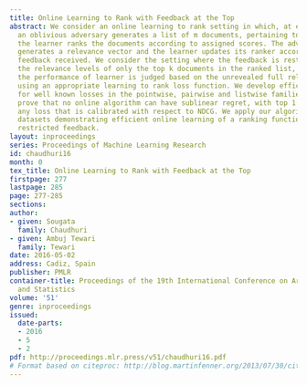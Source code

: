 ```yaml
---
title: Online Learning to Rank with Feedback at the Top
abstract: We consider an online learning to rank setting in which, at each round,
  an oblivious adversary generates a list of m documents, pertaining to a query, and
  the learner ranks the documents according to assigned scores. The adversary then
  generates a relevance vector and the learner updates its ranker according to the
  feedback received. We consider the setting where the feedback is restricted to be
  the relevance levels of only the top k documents in the ranked list, for k ≪m. However,
  the performance of learner is judged based on the unrevealed full relevance vectors,
  using an appropriate learning to rank loss function. We develop efficient algorithms
  for well known losses in the pointwise, pairwise and listwise families. We also
  prove that no online algorithm can have sublinear regret, with top 1 feedback, for
  any loss that is calibrated with respect to NDCG. We apply our algorithms on benchmark
  datasets demonstrating efficient online learning of a ranking function from highly
  restricted feedback.
layout: inproceedings
series: Proceedings of Machine Learning Research
id: chaudhuri16
month: 0
tex_title: Online Learning to Rank with Feedback at the Top
firstpage: 277
lastpage: 285
page: 277-285
sections: 
author:
- given: Sougata
  family: Chaudhuri
- given: Ambuj Tewari
  family: Tewari
date: 2016-05-02
address: Cadiz, Spain
publisher: PMLR
container-title: Proceedings of the 19th International Conference on Artificial Intelligence
  and Statistics
volume: '51'
genre: inproceedings
issued:
  date-parts:
  - 2016
  - 5
  - 2
pdf: http://proceedings.mlr.press/v51/chaudhuri16.pdf
# Format based on citeproc: http://blog.martinfenner.org/2013/07/30/citeproc-yaml-for-bibliographies/
---
```

